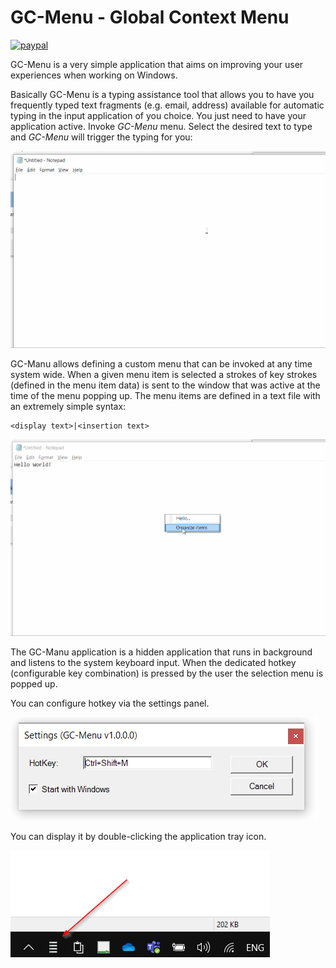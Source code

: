 # GC-Menu - Global Context Menu

[![paypal](https://www.paypalobjects.com/en_US/i/btn/btn_donateCC_LG.gif)](https://oleg-shilo.github.io/cs-script/Donation.html)

GC-Menu is a very simple application that aims on improving your user experiences when working on Windows. 

Basically GC-Menu is a typing assistance tool that allows you to have you frequently typed text fragments (e.g. email, address) available for automatic typing in the input application of you choice.
You just need to have your application active. Invoke _GC-Menu_ menu. Select the desired text to type and _GC-Menu_ will trigger the typing for you:  

![](docs/image1.gif)


GC-Manu allows defining a custom menu that can be invoked at any time system wide. When a given menu item is selected a strokes of key strokes (defined in the menu item data) is sent to the window that was active at the time of the menu popping up.
The menu items are defined in a text file with an extremely simple syntax:

```
<display text>|<insertion text>
```

![](docs/image2.gif)

The GC-Manu application is a hidden application that runs in background and listens to the system keyboard input. When the dedicated hotkey (configurable key combination) is pressed by the user the selection 
menu is popped up.

You can configure hotkey via the settings panel.

![](docs/settings.png)

You can display it by double-clicking the application tray icon.

![](docs/notify_icon.png)
     
 
